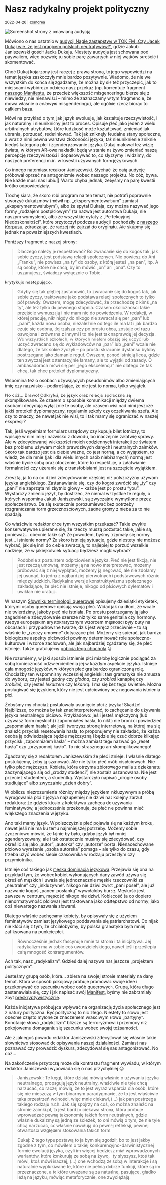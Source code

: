 # Nasz radykalny projekt polityczny

<small>2022-04-26 | [@andrea](/@andrea)</small>

![Screenshot strony z omawianą audycją](/img-local/blog/tokfm-janiszewski.png)

Mówiono o nas ostatnio w [audycji Nagłe zastępstwo w TOK FM „Czy Jacek Dukaj wie, że jest praojcem polskich neutratywów?”](https://audycje.tokfm.pl/podcast/121993,Czy-Jacek-Dukaj-wie-ze-jest-praojcem-polskich-neutratywow),
gdzie Jakub Janiszewski gościł Jacka Dukaja.
Niestety audycja jest schowana pod paywallem, więc pozwolę tu sobie parę zawartych w niej wątków streścić i skomentować.

Choć Dukaj kojarzony jest raczej z prawą stroną, to jego wypowiedzi na temat języka zaskoczyły mnie bardzo pozytywnie.
Wiadomo, że nie we wszystkim do końca się zgadzamy, że można by się też przyczepić, jak to miejscami wybiórczo odbiera nasz przekaz
(np. komentuje fragment [naszego Manifestu](/manifest), że przecież większość misgenderingu bierze się z niewiedzy, nie nienawiści –
mimo że zaznaczamy w tym fragmencie, że mowa właśnie o _celowym_ misgenderingu),
ale ogólnie rzecz biorąc to całkiem baza.

Mówi na przykład o tym, jak język ewoluuje, jak kształtuje rzeczywistość, i jak naturalny i nieunikniony jest to proces.
Opisuje płeć jako jeden z wielu arbitralnych atrybutów, które ludzkość może kształtować, zmieniać jak ubrania, porzucać, redefiniować.
Tak jak zniknęły feudalne stany społeczne, a wraz z nimi pewna warstwa złożoności języka,
tak nieuniknienie zniknie kiedyś kategoria płci i zgenderyzowanie języka.
Dukaj malował też wizję świata, w którym AR-owe nakładki będą w stanie na żywo zmieniać naszą percepcję rzeczywistości
i dopasowywać to, co słyszymy i widzimy, do naszych preferencji m.in. w kwestii używanych form językowych.

Co innego natomiast redaktor Janiszewski. Słychać, że całą audycję próbował oprzeć na antagonizmie wobec naszego projektu.
No cóż, bywa. Nie każde musi nas lubić 🤷 Warto chyba jednak, żebyśmy na parę kwestii krótko odpowiedziały.

Trochę siara, że skoro robi program na ten temat, nie potrafi poprawnie stworzyć dukaizmów (mówił np. „eksperymentowałbum” zamiast „eksperymentowałubym”),
albo że spytał Dukaja, czy można nazywać jego formy „rodzajem postpłciowym” (ta nazwa jest autorstwa Dukaja, nie naszym wymysłem),
albo że wszystkie cytaty z „Perfekcyjnej Niedoskonałości”, które przytoczył podczas audycji, pochodziły z [naszego Korpusu](/korpus#perfekcyjna%20niedoskona%C5%82o%C5%9B%C4%87),
zdradzając, że raczej nie zajrzał do oryginału.
Ale skupmy się jednak na poważniejszych kwestiach.

Poniższy fragment z naszej strony:

> Dlaczego należy je respektować? Bo zwracanie się do kogoś tak, jak sobie życzy, jest podstawą relacji społecznych.
> Nie powiesz do Ani „Franku”, nie powiesz „na ty” do osoby, z którą jesteś „na pan”, itp.
> A są osoby, które nie chcą, by im mówić „on” ani „ona”. Czy to uszanujesz, świadczy wyłącznie o Tobie.

krytykuje następująco:

> Gdyby się tak głębiej zastanowić, to zwracanie się do kogoś tak, jak sobie życzy, traktowane jako podstawa relacji społecznych
> to tylko pół prawdy. Owszem, mogę zdecydować, że przechodzę z kimś „na ty”, ale też tylko do pewnego stopnia.
> Czasem okoliczności takie przejście wymuszają i nie mam nic do powiedzenia.
> W redakcji, w której pracuję, nikt nigdy do nikogo nie zwracał się per „pan” lub „pani”,
> każda nowa osoba, niezależnie od tego ile ma lat i jak bardzo czuje się osobna, dojrzalsza czy po prostu obca,
> zostaje od razu oswojona i zrównana z innymi i to nie jest tak naprawdę jej decyzja.
> We wszystkich szkołach, w których miałem okazję się uczyć lub uczyć zwracano się do wykładowców
> na „pan” lub „pani” wcale nie dlatego, że tak sobie życzyli – po prostu skracanie dystansu byłoby
> postrzegane jako złamanie reguł. Owszem, ponoć istnieją licea, gdzie ten zwyczaj jest ostentacyjnie łamany,
> ale to wyjątki od zasady. O ambasadorach mówi się per „jego ekscelencja” nie dlatego że tak chcą, tak chce protokół dyplomatyczny.

Wspomina też o osobach używających pseudonimów albo zmieniających imię czy nazwisko – podkreślając, że nie jest to norma, tylko wyjątek.

No cóż… Brawo! Odkryłeś, że język oraz relacje społeczne są skomplikowane.
Że czasem o sposobie komunikacji między dwiema osobami decydują wyłącznie te osoby,
ale czasem wisi nad nimi jeszcze jakiś protokół dyplomatyczny, regulamin szkoły czy oczekiwania szefa.
Ale czy to znaczy, że nawet jak nie wisi, to i tak mamy się ograniczać w naszej ekspresji?

Tak, jeśli wypełniam formularz urzędowy czy kupuję bilet lotniczy, to wpisuję w nim imię i nazwisko z dowodu, bo inaczej nie załatwię sprawy.
Ale w zdecydowanej większości moich codziennych interakcji ze światem bez problemu używam moich prawdziwych danych i neutralnych zaimków.
Skoro tak bardzo jest dla ciebie ważne, co jest normą, a co wyjątkiem, to wiedz, że dla mnie (jak i dla wielu innych osób niebinarnych)
normą jest właśnie bycie sobą oraz otoczenie, które to respektuje, a załatwianie formalności czy użeranie się z transfobisiami jest na szczęście wyjątkiem.

Zresztą, ja to na co dzień zdecydowanie częściej niż polszczyzny używam języka angielskiego.
Zastanawianie się, czy do kogoś zwrócić się „ty” czy „pani” nie zaprząta mi zbytnio głowy – każde jest po prostu “you”.
Wystarczy zmienić język, by dostrzec, że niemal wszystkie te reguły, o których wspomina Jakub Janiszewski,
są zwyczajnie wymyślone przez społeczeństwo. Da się skutecznie porozumiewać bez potrzeby rozgraniczania form grzecznościowych,
żadne gromy z nieba za to nie spadają.

Co właściwie redaktor chce tym wszystkim przekazać?
Takie zwykłe konserwatywne upieranie się, że rzeczy muszą pozostać takie, jakie są, ponieważ… obecnie takie są? 
Że powodem, byśmy trzymały się normy jest… istnienie normy?
Że skoro istnieją sytuacje, gdzie niestety nie możesz wybrać, jak się inni do ciebie zwracają, 
to najlepiej to porzuć wszelkie nadzieje, że w jakiejkolwiek sytuacji będziesz mogłx wybrać?

> Podobnie z postulatem odpłciowienia języka. Płeć nie jest fikcją, nie jest rzeczą umowną,
> możemy ją na nowo interpretować, możemy próbować się z niej wyplątać, możemy ją negować,
> ale nie zdołamy jej usunąć, to jedna z najbardziej pierwotnych i podstawowych różnic międzyludzkich.
> Radykalne wersje konstruktywizmu społecznego zakładające, że płeć nie istnieje,
> nikogo od płciowych dylematów i uwikłań nie uratują.

W naszym [Słowniku terminologii queerowej](/terminologia#p%C5%82ciowo%C5%9B%C4%87) opisujemy dziesiątki etykietek,
którymi osoby queerowe opisują swoją płeć. Widać jak na dłoni, że wcale nie twierdzimy, jakoby płeć nie istniała.
Po prostu postrzegamy ją jako zagadnienie zdecydowanie szersze niż tylko same genitalia czy hormony.
Kiedyś europejskim arystokratycznym wzorcem męskości były buty na obcasach i przypudrowane twarze, dziś jest wręcz przeciwnie –
to są właśnie te „rzeczy umowne” dotyczące płci.
Możemy się spierać, jak bardzo biologiczne aspekty płciowości powinny determinować role społeczno-kulturowe i wzorce zachowań,
ale jak najbardziej zgadzamy się, że płeć istnieje. Także gratulujemy [pobicia tego chochoła](https://pl.wikipedia.org/wiki/Sofizmat_rozszerzenia) 😉

Nie rozumiemy, w jaki sposób istnienie płci miałoby logicznie pociągać za sobą konieczność odzwierciedlenia jej w każdym aspekcie języka.
Istnieje cała mnogość języków, w których płeć gra bardzo ograniczoną rolę. Chociażby ten wspomniany wcześniej angielski:
tam gramatyka nie zmusza do wyboru, czy jesteś _głodny_ czy _głodna_, czy _zrobiłaś_ kanapkę czy _zrobiłeś_,
czy jesteś _lekarzem_ czy _lekarką_. I ma się bez tego świetnie.
Można posługiwać się językiem, który nie jest upłciowiony bez negowania istnienia płci.

Żebyśmy my chociaż postulowały usunięcie płci z języka! Skądże!
Najbliższe, co można by tak znadinterpretować, to zachęcanie do używania języka neutralnego płciowo.
Przykładowo: jeśli jesteś mężczyzną (lub używasz form męskich) i zapomniałeś hasła,
to nikto nie broni ci powiedzieć „zapomniałem hasła”;
ale jeśli tworzysz stronę internetową, na której ma się znaleźć przycisk resetowania hasła,
to proponujemy nie zakładać, że każda osoba ją odwiedzająca będzie mężczyzną i będzie się czuć dobrze klikając przycisk
„zapomniałem hasła” – można zamiast tego nazwać go „reset hasła” czy „przypomnij hasło”.
To nic strasznego ani skomplikowanego!

Zgadzamy się z redaktorem Janiszewskim że płeć istnieje. I właśnie dlatego postulujemy, żeby ją szanować.
Ale nie tylko płeć osób cispłciowych. Nie tylko płeć mężczyzn.
Kobieta, która otrzyma zbiorowego maila z dziekanatu zaczynającego się od „drodzy studenci”,
nie została uszanowana. Nie jest przecież studentem, a studentką.
Wystarczyło napisać „drogie osoby studiujące” albo zwyczajnie „dzień dobry”.

W obliczu niezrozumienia różnicy między językiem inkluzywnym a próbą wyrugowania płci z języka
najzupełniej nie dziwi nas kolejny zarzut redaktora: że gdzieś ktosio z kolektywu zachęca do używania feminatywów,
a jednocześnie przekonuje, że płeć nie powinna mieć większego znaczenia w języku.

Ano taki mamy język. W polszczyźnie płeć pojawia się na każdym kroku, nawet jeśli nie ma ku temu najmniejszej potrzeby.
Możemy sobie życzeniowo mówić, że fajnie by było, gdyby język był mniej zgenderyzowany,
ale i tak ostatecznie musimy się zdecydować, czy określić się jako „autor”, „autorka” czy „autorze” posta.
Nienacechowane płciowo wyrażenie „osoba autorska” pomaga – ale tylko do czasu,
gdy trzeba użyć wobec siebie czasownika w rodzaju przeszłym czy przymiotnika.

Istnieje coś takiego jak [męska dominacja językowa](https://pl.wikipedia.org/wiki/M%C4%99ska_dominacja_j%C4%99zykowa).
Przejawia się ona na przykład tym, że wobec kobiet wykonujących dany zawód używa się określeń męskich
i uważa się jednoznacznie męskie rzeczowniki za „neutralne” czy „inkluzywne”.
Nikogo nie dziwi zwrot „pani poseł”, ale już nazwanie kogoś „panem posłanką” wywołałoby burzę.
Męskość jest zawsze w centrum, męskość nikogo nie dziwi. Kobiecość (a co dopiero nienormatywność płciowa)
jest traktowana jako odstępstwo od normy, jako coś niewartego nazwania słowami.

Dlatego właśnie zachęcamy kobiety, by opisywały się z użyciem feminatywów zamiast językowego poddawania się patriarchatowi.
Co nijak nie kłóci się z tym, że chciałobyśmy, by polska gramatyka była mniej zafiksowana na punkcie płci.

> Równocześnie jednak fascynuje mnie ta strona i ta inicjatywa. Jej radykalizm ma w sobie coś uwodzicielskiego,
> nawet jeśli prześlepia całą mnogość kontrargumentów.

Ach tak, nasz „radykalizm”. Gdzieś dalej nazywa nas jeszcze „projektem politycznym”.

Jesteśmy grupą osób, która… zbiera na swojej stronie materiały na dany temat.
Która w sposób pokojowy próbuje promować swoje idee i przekonywać do szacunku wobec osób queerowych.
Grupą, która długo zastanawiała się, czy i jak napisać swój [Manifest](/manifest), byśmy nie zabrzmiały zbyt
[preskryptywistycznie](https://pl.wikipedia.org/wiki/Preskryptywizm_(j%C4%99zykoznawstwo)).

Każda inicjatywa próbująca wpływać na organizację życia społecznego jest z natury polityczna.
Być polityczną to nic złego. Niestety to słowo jest obecnie często mylone ze znaczeniem właściwym słowu „partyjny”.
Konotacje słowa „radykalizm” bliższe są terroryzmowi i przemocy niż pokojowemu domaganiu się szacunku wobec swojej tożsamości.

Ale z jakiegoś powodu redaktor Janiszewski zdecydował się właśnie takie słownictwo stosować do opisywania naszej działalności.
Zamiast nas poznawać czy prowadzić dyskurs, zdecydował się nas antagonizować. No cóż…

Na zakończenie przytoczę może dla kontrastu fragment wywiadu, w którym redaktor Janiszewski wypowiada się o nas przychylniej 😉

> Janiszewski: Te kręgi, które dzisiaj mówią właśnie o używaniu języka neutralnego, propagują język neutralny,
> właściwie nie tyle chcą narzucać, co raczej mówią, że to jest wyraz wsparcia dla osób,
> które się nie mieszczą w tym binarnym paradygmacie, że to jest właściwie taka przestrzeń wolności, więc mnie ciekawi, 
> (…) jak pan postrzega takiego rodzaju ruch. Jak się spojrzy na coś, co można znaleźć na stronie zaimki.pl,
> to jest bardzo ciekawa strona, która próbuje wprowadzać pewną taksonomię takich form neutralnych,
> gdzie właśnie dukaizmy są jedną ze ścieżek, to oni mówią o tym, że nie tyle chcą narzucać,
> co właśnie nawołują do pewnej refleksji, pewnej otwartości względem stosowania takich form.
> 
> Dukaj: Z tego typu postawą to ja bym się zgodził, bo to jest jakby zgodne z tym, co mówiłem
> o takiej konkurencyjno-darwinistycznej formie ewolucji języka, czyli im więcej będziesz miał wprowadzonych wariantów,
> które konkurują ze sobą na żywo, i ty słyszysz, ktoś tak mówi, ktoś mówi inaczej, (…)
> one wchodzą ze sobą w interakcje i są naturalnie wypłukiwane te, które nie pełnią dobrze funkcji,
> które są im przeznaczone, a te które uważane są za natualne, pasujące, gładko leżą na języku, mówiąc metaforycznie, one zwyciężają.
